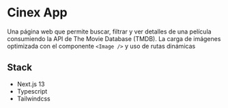 # Cinex App

Una página web que permite buscar, filtrar y ver detalles de una película consumiendo la API de The Movie Database (TMDB). La carga de imágenes optimizada con el componente `<Image />` y uso de rutas dinámicas

## Stack

- Next.js 13
- Typescript
- Tailwindcss
